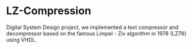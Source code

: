 # LZ-Compression
Digital System Design project, we implemented a text compressor and decompressor based on the famous Limpel - Ziv algorithm in 1978 (LZ78) using VHDL.
